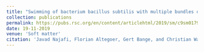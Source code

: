 ```yaml
---
title: "Swimming of bacterium bacillus subtilis with multiple bundles of flagella"
collection: publications
permalink: https://pubs.rsc.org/en/content/articlehtml/2019/sm/c9sm01790a
date: 19-11-2019
venue: 'Soft matter'
citation: 'Javad Najafi, Florian Altegoer, Gert Bange, and Christian Wagner. Soft matter 15, no. 48 (2019): 10029-10034.'
---
```

